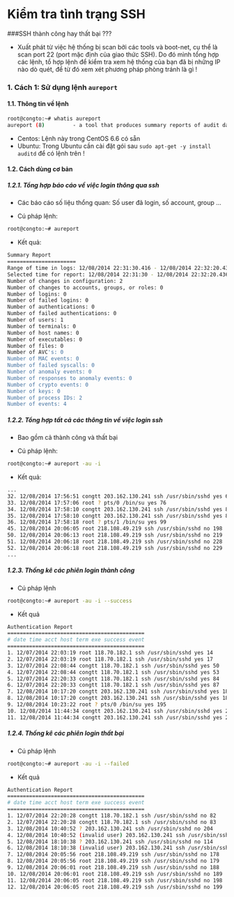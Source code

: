 Kiểm tra tình trạng SSH
================
###SSH thành công hay thất bại ???
- Xuất phát từ việc hệ thống bị scan bởi các tools và boot-net, cụ thể là scan port 22 (port mặc định của giao thức SSH).
Do đó mình tổng hợp các lệnh, tổ hợp lệnh để kiểm tra xem hệ thống của bạn đã bị những IP nào dò quét, để từ đó xem xét phương 
pháp phòng tránh là gì !

### 1. Cách 1: Sử dụng lệnh `aureport`
#### 1.1. Thông tin về lệnh
```sh
root@congto:~# whatis aureport
aureport (8)         - a tool that produces summary reports of audit daemon logs
```
- Centos:  Lệnh này trong CentOS 6.6 có sẵn
- Ubuntu: Trong Ubuntu cần cài đặt gói sau `sudo apt-get -y install auditd` để có lệnh trên !

#### 1.2. Cách dùng cơ bản
##### 1.2.1. Tổng hợp báo cáo về việc login thông qua ssh 
- Các báo cáo số liệu thổng quan: Số user đã login, số account, group ...

+ Cú pháp lệnh: 
```sh
root@congto:~# aureport
```
+ Kết quả:
```sh
Summary Report
======================
Range of time in logs: 12/08/2014 22:31:30.416 - 12/08/2014 22:32:20.436
Selected time for report: 12/08/2014 22:31:30 - 12/08/2014 22:32:20.436
Number of changes in configuration: 2
Number of changes to accounts, groups, or roles: 0
Number of logins: 0
Number of failed logins: 0
Number of authentications: 0
Number of failed authentications: 0
Number of users: 1
Number of terminals: 0
Number of host names: 0
Number of executables: 0
Number of files: 0
Number of AVC's: 0
Number of MAC events: 0
Number of failed syscalls: 0
Number of anomaly events: 0
Number of responses to anomaly events: 0
Number of crypto events: 0
Number of keys: 0
Number of process IDs: 2
Number of events: 4

```

##### 1.2.2. Tổng hợp tất cả các thông tin về việc login ssh 
- Bao gồm cả thành công và thất bại

+ Cú pháp lệnh:
```sh
root@congto:~# aureport -au -i
```

+ Kết quả: 
```sh
...
32. 12/08/2014 17:56:51 congtt 203.162.130.241 ssh /usr/sbin/sshd yes 66
33. 12/08/2014 17:57:06 root ? pts/0 /bin/su yes 76
34. 12/08/2014 17:58:10 congtt 203.162.130.241 ssh /usr/sbin/sshd yes 86
35. 12/08/2014 17:58:10 congtt 203.162.130.241 ssh /usr/sbin/sshd yes 89
36. 12/08/2014 17:58:18 root ? pts/1 /bin/su yes 99
45. 12/08/2014 20:06:05 root 218.108.49.219 ssh /usr/sbin/sshd no 198
50. 12/08/2014 20:06:13 root 218.108.49.219 ssh /usr/sbin/sshd no 219
51. 12/08/2014 20:06:18 root 218.108.49.219 ssh /usr/sbin/sshd no 228
52. 12/08/2014 20:06:18 root 218.108.49.219 ssh /usr/sbin/sshd no 229
...
```

##### 1.2.3. Thống kê các phiên login thành công
- Cú pháp lệnh 
```sh
root@congto:~# aureport -au -i --success
```

- Kết quả
```sh
Authentication Report
============================================
# date time acct host term exe success event
============================================
1. 12/07/2014 22:03:19 root 118.70.182.1 ssh /usr/sbin/sshd yes 14
2. 12/07/2014 22:03:19 root 118.70.182.1 ssh /usr/sbin/sshd yes 17
3. 12/07/2014 22:08:44 congtt 118.70.182.1 ssh /usr/sbin/sshd yes 50
4. 12/07/2014 22:08:44 congtt 118.70.182.1 ssh /usr/sbin/sshd yes 53
5. 12/07/2014 22:20:33 congtt 118.70.182.1 ssh /usr/sbin/sshd yes 84
6. 12/07/2014 22:20:33 congtt 118.70.182.1 ssh /usr/sbin/sshd yes 87
7. 12/08/2014 10:17:20 congtt 203.162.130.241 ssh /usr/sbin/sshd yes 181
8. 12/08/2014 10:17:20 congtt 203.162.130.241 ssh /usr/sbin/sshd yes 184
9. 12/08/2014 10:23:22 root ? pts/0 /bin/su yes 195
10. 12/08/2014 11:44:34 congtt 203.162.130.241 ssh /usr/sbin/sshd yes 225
11. 12/08/2014 11:44:34 congtt 203.162.130.241 ssh /usr/sbin/sshd yes 228

```

##### 1.2.4. Thống kê các phiên login thất bại
- Cú pháp lệnh 
```sh
root@congto:~# aureport -au -i --failed
```

- Kết quả
```sh
Authentication Report
============================================
# date time acct host term exe success event
============================================
1. 12/07/2014 22:20:28 congtt 118.70.182.1 ssh /usr/sbin/sshd no 82
2. 12/07/2014 22:20:28 congtt 118.70.182.1 ssh /usr/sbin/sshd no 83
3. 12/08/2014 10:40:52 ? 203.162.130.241 ssh /usr/sbin/sshd no 204
4. 12/08/2014 10:40:52 (invalid user) 203.162.130.241 ssh /usr/sbin/sshd no 205
5. 12/08/2014 18:10:38 ? 203.162.130.241 ssh /usr/sbin/sshd no 114
6. 12/08/2014 18:10:38 (invalid user) 203.162.130.241 ssh /usr/sbin/sshd no 115
7. 12/08/2014 20:05:56 root 218.108.49.219 ssh /usr/sbin/sshd no 178
8. 12/08/2014 20:05:56 root 218.108.49.219 ssh /usr/sbin/sshd no 179
9. 12/08/2014 20:06:01 root 218.108.49.219 ssh /usr/sbin/sshd no 188
10. 12/08/2014 20:06:01 root 218.108.49.219 ssh /usr/sbin/sshd no 189
11. 12/08/2014 20:06:05 root 218.108.49.219 ssh /usr/sbin/sshd no 198
12. 12/08/2014 20:06:05 root 218.108.49.219 ssh /usr/sbin/sshd no 199
```

